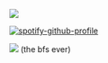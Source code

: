![](https://komarev.com/ghpvc/?username=your-github-username&abbreviated=true)

[![spotify-github-profile](https://spotify-github-profile.kittinanx.com/api/view?uid=wawr7uc2p4tz3bz7gesudnppv&cover_image=true&theme=natemoo-re&show_offline=false&background_color=121212&interchange=false&bar_color=6a8cb9&bar_color_cover=false)](https://github.com/kittinan/spotify-github-profile)

![]([https://64.media.tumblr.com/24b76eba567e08115824fe52e197934a/d055b905663af3ba-3d/s500x750/9f6bac30a9367cab886609fdf2e3e60fba99abf4.gifv](https://media.tenor.com/Qx_9Mh7IjAAAAAAM/kang-dae-ho-daeho.gif))
(the bfs ever)
